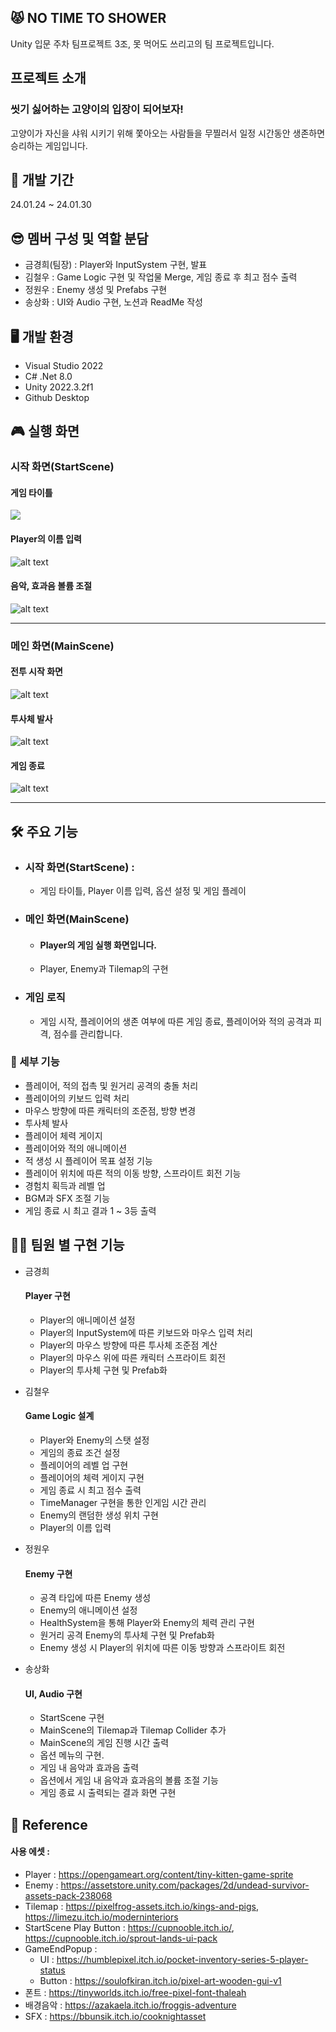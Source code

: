 ## 😾 NO TIME TO SHOWER
Unity 입문 주차 팀프로젝트 3조, 못 먹어도 쓰리고의 팀 프로젝트입니다.

## 프로젝트 소개
### 씻기 싫어하는 고양이의 입장이 되어보자! 
고양이가 자신을 샤워 시키기 위해 쫓아오는 사람들을 무찔러서 일정 시간동안 생존하면 승리하는 게임입니다.

## 📅 개발 기간
24.01.24 ~ 24.01.30

## 😎 멤버 구성 및 역할 분담
- 금경희(팀장) : Player와 InputSystem 구현, 발표
- 김철우 : Game Logic 구현 및 작업물 Merge, 게임 종료 후 최고 점수 출력
- 정원우 : Enemy 생성 및 Prefabs 구현
- 송상화 : UI와 Audio 구현, 노션과 ReadMe 작성

## 🖥️ 개발 환경
- Visual Studio 2022
- C# .Net 8.0
- Unity 2022.3.2f1
- Github Desktop

## 🎮 실행 화면
### 시작 화면(StartScene)
#### 게임 타이틀
<img src="https://github.com/klik075/threeGoGame/assets/151727593/bd2c980e-91c8-44f5-aaa0-b1acd2e1a613" />

#### Player의 이름 입력
![alt text](https://github.com/klik075/threeGoGame/assets/151727593/a216dd98-eba2-4106-8b9b-8029be69ca7c)

#### 음악, 효과음 볼륨 조절
![alt text](https://github.com/klik075/threeGoGame/assets/151727593/81279001-1521-4242-8c49-965060859cd6)

------
### 메인 화면(MainScene)
#### 전투 시작 화면
![alt text](https://github.com/klik075/threeGoGame/assets/151727593/fe89d058-eb7f-4827-b83e-0ee5650accd8)

#### 투사체 발사
![alt text](https://github.com/klik075/threeGoGame/assets/151727593/956fe7cc-084e-4896-8697-a963e79bad9c)

#### 게임 종료
![alt text](https://github.com/klik075/threeGoGame/assets/151727593/1d1a9572-7242-4a32-bac6-7218bc7a9a91)

-------

## 🛠️ 주요 기능
- ### 시작 화면(StartScene) :
  - 게임 타이틀, Player 이름 입력, 옵션 설정 및 게임 플레이
  
    
- ### 메인 화면(MainScene)
  - #### Player의 게임 실행 화면입니다.
  - Player, Enemy과 Tilemap의 구현
  
- ### 게임 로직
  - 게임 시작, 플레이어의 생존 여부에 따른 게임 종료, 플레이어와 적의 공격과 피격, 점수를 관리합니다.


### 🔬 세부 기능
- 플레이어, 적의 접촉 및 원거리 공격의 충돌 처리
- 플레이어의 키보드 입력 처리
- 마우스 방향에 따른 캐릭터의 조준점, 방향 변경
- 투사체 발사
- 플레이어 체력 게이지
- 플레이어와 적의 애니메이션
- 적 생성 시 플레이어 목표 설정 기능
- 플레이어 위치에 따른 적의 이동 방향, 스프라이트 회전 기능
- 경험치 획득과 레벨 업
- BGM과 SFX 조절 기능
- 게임 종료 시 최고 결과 1 ~ 3등 출력

## 👨‍💻 팀원 별 구현 기능
- 금경희
   #### Player 구현
  - Player의 애니메이션 설정
  - Player의 InputSystem에 따른 키보드와 마우스 입력 처리
  - Player의 마우스 방향에 따른 투사체 조준점 계산
  - Player의 마우스 위에 따른 캐릭터 스프라이트 회전
  - Player의 투사체 구현 및 Prefab화

- 김철우
  #### Game Logic 설계
  - Player와 Enemy의 스탯 설정
  - 게임의 종료 조건 설정
  - 플레이어의 레벨 업 구현
  - 플레이어의 체력 게이지 구현
  - 게임 종료 시 최고 점수 출력
  - TimeManager 구현을 통한 인게임 시간 관리
  - Enemy의 랜덤한 생성 위치 구현
  - Player의 이름 입력

- 정원우
   #### Enemy 구현
  - 공격 타입에 따른 Enemy 생성
  - Enemy의 애니메이션 설정
  - HealthSystem을 통해 Player와 Enemy의 체력 관리 구현
  - 원거리 공격 Enemy의 투사체 구현 및 Prefab화
  - Enemy 생성 시 Player의 위치에 따른 이동 방향과 스프라이트 회전

- 송상화
  #### UI, Audio 구현
  - StartScene 구현
  - MainScene의 Tilemap과 Tilemap Collider 추가
  - MainScene의 게임 진행 시간 출력
  - 옵션 메뉴의 구현.
  - 게임 내 음악과 효과음 출력
  - 옵션에서 게임 내 음악과 효과음의 볼륨 조절 기능
  - 게임 종료 시 출력되는 결과 화면 구현
  

## 📌 Reference
#### 사용 에셋 :
- Player : <https://opengameart.org/content/tiny-kitten-game-sprite>
- Enemy : <https://assetstore.unity.com/packages/2d/undead-survivor-assets-pack-238068>
- Tilemap : <https://pixelfrog-assets.itch.io/kings-and-pigs>, <https://limezu.itch.io/moderninteriors>
- StartScene Play Button : <https://cupnooble.itch.io/>, <https://cupnooble.itch.io/sprout-lands-ui-pack>
- GameEndPopup :
    - UI : <https://humblepixel.itch.io/pocket-inventory-series-5-player-status>
    - Button : <https://soulofkiran.itch.io/pixel-art-wooden-gui-v1>
- 폰트 : <https://tinyworlds.itch.io/free-pixel-font-thaleah>
- 배경음악 : <https://azakaela.itch.io/froggis-adventure>
- SFX : <https://bbunsik.itch.io/cooknightasset>
    
